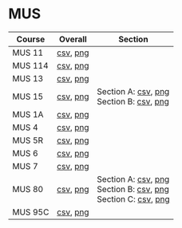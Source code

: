 # MUS

| Course | Overall | Section |
| ------ | ------- | ------- |
| MUS 11 | [csv](https://github.com/UCSD-Historical-Enrollment-Data/2024Summer1/blob/main/overall/MUS%2011.csv), [png](https://raw.githubusercontent.com/UCSD-Historical-Enrollment-Data/2024Summer1/main/plot_overall/MUS%2011.png) |  |
| MUS 114 | [csv](https://github.com/UCSD-Historical-Enrollment-Data/2024Summer1/blob/main/overall/MUS%20114.csv), [png](https://raw.githubusercontent.com/UCSD-Historical-Enrollment-Data/2024Summer1/main/plot_overall/MUS%20114.png) |  |
| MUS 13 | [csv](https://github.com/UCSD-Historical-Enrollment-Data/2024Summer1/blob/main/overall/MUS%2013.csv), [png](https://raw.githubusercontent.com/UCSD-Historical-Enrollment-Data/2024Summer1/main/plot_overall/MUS%2013.png) |  |
| MUS 15 | [csv](https://github.com/UCSD-Historical-Enrollment-Data/2024Summer1/blob/main/overall/MUS%2015.csv), [png](https://raw.githubusercontent.com/UCSD-Historical-Enrollment-Data/2024Summer1/main/plot_overall/MUS%2015.png) | Section A: [csv](https://github.com/UCSD-Historical-Enrollment-Data/2024Summer1/blob/main/section/MUS%2015_A.csv), [png](https://raw.githubusercontent.com/UCSD-Historical-Enrollment-Data/2024Summer1/main/plot_section/MUS%2015_A.png)<br>Section B: [csv](https://github.com/UCSD-Historical-Enrollment-Data/2024Summer1/blob/main/section/MUS%2015_B.csv), [png](https://raw.githubusercontent.com/UCSD-Historical-Enrollment-Data/2024Summer1/main/plot_section/MUS%2015_B.png) |
| MUS 1A | [csv](https://github.com/UCSD-Historical-Enrollment-Data/2024Summer1/blob/main/overall/MUS%201A.csv), [png](https://raw.githubusercontent.com/UCSD-Historical-Enrollment-Data/2024Summer1/main/plot_overall/MUS%201A.png) |  |
| MUS 4 | [csv](https://github.com/UCSD-Historical-Enrollment-Data/2024Summer1/blob/main/overall/MUS%204.csv), [png](https://raw.githubusercontent.com/UCSD-Historical-Enrollment-Data/2024Summer1/main/plot_overall/MUS%204.png) |  |
| MUS 5R | [csv](https://github.com/UCSD-Historical-Enrollment-Data/2024Summer1/blob/main/overall/MUS%205R.csv), [png](https://raw.githubusercontent.com/UCSD-Historical-Enrollment-Data/2024Summer1/main/plot_overall/MUS%205R.png) |  |
| MUS 6 | [csv](https://github.com/UCSD-Historical-Enrollment-Data/2024Summer1/blob/main/overall/MUS%206.csv), [png](https://raw.githubusercontent.com/UCSD-Historical-Enrollment-Data/2024Summer1/main/plot_overall/MUS%206.png) |  |
| MUS 7 | [csv](https://github.com/UCSD-Historical-Enrollment-Data/2024Summer1/blob/main/overall/MUS%207.csv), [png](https://raw.githubusercontent.com/UCSD-Historical-Enrollment-Data/2024Summer1/main/plot_overall/MUS%207.png) |  |
| MUS 80 | [csv](https://github.com/UCSD-Historical-Enrollment-Data/2024Summer1/blob/main/overall/MUS%2080.csv), [png](https://raw.githubusercontent.com/UCSD-Historical-Enrollment-Data/2024Summer1/main/plot_overall/MUS%2080.png) | Section A: [csv](https://github.com/UCSD-Historical-Enrollment-Data/2024Summer1/blob/main/section/MUS%2080_A.csv), [png](https://raw.githubusercontent.com/UCSD-Historical-Enrollment-Data/2024Summer1/main/plot_section/MUS%2080_A.png)<br>Section B: [csv](https://github.com/UCSD-Historical-Enrollment-Data/2024Summer1/blob/main/section/MUS%2080_B.csv), [png](https://raw.githubusercontent.com/UCSD-Historical-Enrollment-Data/2024Summer1/main/plot_section/MUS%2080_B.png)<br>Section C: [csv](https://github.com/UCSD-Historical-Enrollment-Data/2024Summer1/blob/main/section/MUS%2080_C.csv), [png](https://raw.githubusercontent.com/UCSD-Historical-Enrollment-Data/2024Summer1/main/plot_section/MUS%2080_C.png) |
| MUS 95C | [csv](https://github.com/UCSD-Historical-Enrollment-Data/2024Summer1/blob/main/overall/MUS%2095C.csv), [png](https://raw.githubusercontent.com/UCSD-Historical-Enrollment-Data/2024Summer1/main/plot_overall/MUS%2095C.png) |  |

